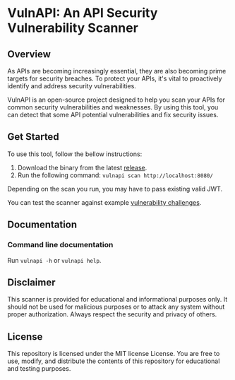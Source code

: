 # VulnAPI: An API Security Vulnerability Scanner

## Overview

As APIs are becoming increasingly essential, they are also becoming prime targets for security breaches. To protect your APIs, it's vital to proactively identify and address security vulnerabilities.

VulnAPI is an open-source project designed to help you scan your APIs for common security vulnerabilities and weaknesses. By using this tool, you can detect that some API potential vulnerabilities and fix security issues.

## Get Started

To use this tool, follow the bellow instructions:
1. Download the binary from the latest [release](https://github.com/cerberauth/vulnapi/releases).
2. Run the following command: `vulnapi scan http://localhost:8080/`

Depending on the scan you run, you may have to pass existing valid JWT.

You can test the scanner against example [vulnerability challenges](https://github.com/cerberauth/api-vulns-challenges).

## Documentation

### Command line documentation

Run `vulnapi -h` or `vulnapi help`.

## Disclaimer

This scanner is provided for educational and informational purposes only. It should not be used for malicious purposes or to attack any system without proper authorization. Always respect the security and privacy of others.

## License

This repository is licensed under the MIT license License. You are free to use, modify, and distribute the contents of this repository for educational and testing purposes.
